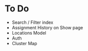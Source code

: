 # To Do
- Search / Filter index
- Assignment History on Show page
- Locations Model
- Auth
- Cluster Map